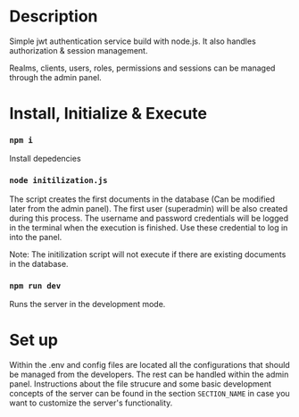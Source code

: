 # Description

Simple jwt authentication service build with node.js. It also handles authorization & session management. 

Realms, clients, users, roles, permissions and sessions can be managed through the admin panel. 

# Install, Initialize & Execute

### `npm i`

Install depedencies

### `node initilization.js`

The script creates the first documents in the database (Can be modified later from the admin panel).
The first user (superadmin) will be also created during this process. The username and password credentials will be logged in the terminal when the execution is finished. Use these credential to log in into the panel.

Note: The initilization script will not execute if there are existing documents in the database. 

### `npm run dev`

Runs the server in the development mode.

# Set up

Within the .env and config files are located all the configurations that should be managed from the developers. The rest can be handled within the admin panel. Instructions about the file strucure and some basic development concepts of the server can be found in the section `SECTION_NAME` in case you want to customize the server's functionality. 